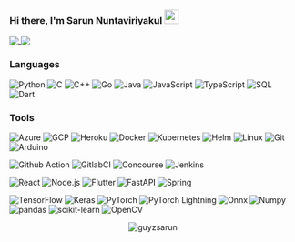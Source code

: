 ### Hi there, I'm Sarun Nuntaviriyakul <img src="https://media.giphy.com/media/hvRJCLFzcasrR4ia7z/giphy.gif" width="25px">

<!-- Top Language Dashboard -->
<a href="https://github.com/guyzsarun">
  <img align="center" src="https://github-readme-stats.vercel.app/api?username=guyzsarun&count_private=true&show_icons=true&theme=react&hide_border=true&include_all_commits=true&line_height=27" />
</a>
<!-- Stats Dashboard -->
<a href="https://github.com/guyzsarun">
  <img align="center" src="https://github-readme-stats.vercel.app/api/top-langs/?username=guyzsarun&hide=jupyter%20notebook&theme=react&hide_border=true&langs_count=3" />
</a>

### Languages

![Python](https://img.shields.io/badge/-Python-000?&logo=Python)
![C](https://img.shields.io/badge/-C-000?&logo=C)
![C++](https://img.shields.io/badge/-C++-000?&logo=c%2b%2b&logoColor=00599C)
![Go](https://img.shields.io/badge/-Go-000?&logo=Go)
![Java](https://img.shields.io/badge/-Java-000?&logo=Java&logoColor=007396)
![JavaScript](https://img.shields.io/badge/-JavaScript-000?&logo=JavaScript)
![TypeScript](https://img.shields.io/badge/-TypeScript-000?&logo=TypeScript)
![SQL](https://img.shields.io/badge/-SQL-000?&logo=mysql)
![Dart](https://img.shields.io/badge/-Dart-000?&logo=Dart&logoColor=0175C2)

### Tools

![Azure](https://img.shields.io/badge/-Azure-000?&logo=MicrosoftAzure&logoColor=0078D4)
![GCP](https://img.shields.io/badge/-GCP-000?&logo=GoogleCloud&logoColor=4285F4)
![Heroku](https://img.shields.io/badge/-Heroku-000?&logo=Heroku&logoColor=430098)
![Docker](https://img.shields.io/badge/-Docker-000?&logo=Docker)
![Kubernetes](https://img.shields.io/badge/-Kubernetes-000?&logo=Kubernetes)
![Helm](https://img.shields.io/badge/-Helm-000?&logo=Helm)
![Linux](https://img.shields.io/badge/-Linux-000?&logo=Linux)
![Git](https://img.shields.io/badge/-Git-000?&logo=Git)
![Arduino](https://img.shields.io/badge/-Arduino-000?&logo=Arduino)

![Github Action](https://img.shields.io/badge/-Github%20Actions-000?&logo=GithubActions&logoColor=#2088FF)
![GitlabCI](https://img.shields.io/badge/-GitlabCI-000?&logo=Gitlab&logoColor=#FCA121)
![Concourse](https://img.shields.io/badge/-Concourse-000?&logo=Concourse&logoColor=#3398DC)
![Jenkins](https://img.shields.io/badge/-Jenkins-000?&logo=Jenkins&logoColor=#D24939)

![React](https://img.shields.io/badge/-React-000?&logo=React)
![Node.js](https://img.shields.io/badge/-Node.js-000?&logo=node.js)
![Flutter](https://img.shields.io/badge/-Flutter-000?&logo=Flutter&logoColor=02569B)
![FastAPI](https://img.shields.io/badge/-FastAPI-000?&logo=FastAPI)
![Spring](https://img.shields.io/badge/-Spring-000?&logo=Spring)

![TensorFlow](https://img.shields.io/badge/-TensorFlow-000?&logo=TensorFlow)
![Keras](https://img.shields.io/badge/-Keras-000?&logo=Keras&logoColor=D00000)
![PyTorch](https://img.shields.io/badge/-PyTorch-000?&logo=Pytorch)
![PyTorch Lightning](https://img.shields.io/badge/-Pytorch%20Lightning-000?&logo=PytorchLightning&logoColor=792EE5)
![Onnx](https://img.shields.io/badge/-Onnx-000?&logo=ONNX)
![Numpy](https://img.shields.io/badge/-Numpy-000?&logo=Numpy)
![pandas](https://img.shields.io/badge/-pandas-000?&logo=pandas)
![scikit-learn](https://img.shields.io/badge/-scikit--learn-000?&logo=scikit-learn)
![OpenCV](https://img.shields.io/badge/-OpenCV-000?&logo=OpenCV)


 <p align="center"> <img src="https://komarev.com/ghpvc/?username=guyzsarun&label=Profile%20views&color=0e75b6&style=flat" alt="guyzsarun" /> </p>


<!--
**guyzsarun/guyzsarun** is a ✨ _special_ ✨ repository because its `README.md` (this file) appears on your GitHub profile.

Here are some ideas to get you started:

- 🔭 I’m currently working on ...
- 🌱 I’m currently learning ...
- 👯 I’m looking to collaborate on ...
- 🤔 I’m looking for help with ...
- 💬 Ask me about ...
- 📫 How to reach me: ...
- 😄 Pronouns: ...
- ⚡ Fun fact: ...
-->
